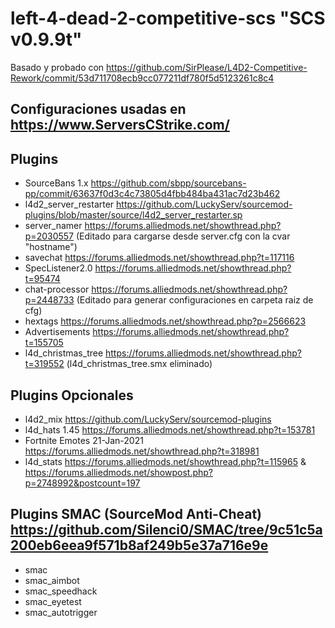 # left-4-dead-2-competitive-scs "SCS v0.9.9t"
Basado y probado con https://github.com/SirPlease/L4D2-Competitive-Rework/commit/53d711708ecb9cc077211df780f5d5123261c8c4
## Configuraciones usadas en https://www.ServersCStrike.com/
## Plugins
- SourceBans 1.x https://github.com/sbpp/sourcebans-pp/commit/63637f0d3c4c73805d4fbb484ba431ac7d23b462
- l4d2_server_restarter https://github.com/LuckyServ/sourcemod-plugins/blob/master/source/l4d2_server_restarter.sp
- server_namer https://forums.alliedmods.net/showthread.php?p=2030557 (Editado para cargarse desde server.cfg con la cvar "hostname")
- savechat https://forums.alliedmods.net/showthread.php?t=117116
- SpecListener2.0 https://forums.alliedmods.net/showthread.php?t=95474
- chat-processor https://forums.alliedmods.net/showthread.php?p=2448733 (Editado para generar configuraciones en carpeta raiz de cfg)
- hextags https://forums.alliedmods.net/showthread.php?p=2566623
- Advertisements https://forums.alliedmods.net/showthread.php?t=155705
- l4d_christmas_tree https://forums.alliedmods.net/showthread.php?t=319552 (l4d_christmas_tree.smx eliminado)
## Plugins Opcionales
- l4d2_mix https://github.com/LuckyServ/sourcemod-plugins
- l4d_hats 1.45 https://forums.alliedmods.net/showthread.php?t=153781
- Fortnite Emotes 21-Jan-2021 https://forums.alliedmods.net/showthread.php?t=318981
- l4d_stats https://forums.alliedmods.net/showthread.php?t=115965 & https://forums.alliedmods.net/showpost.php?p=2748992&postcount=197
## Plugins SMAC (SourceMod Anti-Cheat) https://github.com/Silenci0/SMAC/tree/9c51c5a200eb6eea9f571b8af249b5e37a716e9e
- smac
- smac_aimbot
- smac_speedhack
- smac_eyetest
- smac_autotrigger
